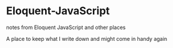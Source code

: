 # Eloquent-JavaScript
notes from Eloquent JavaScript and other places

A place to keep what I write down and might come in handy again
